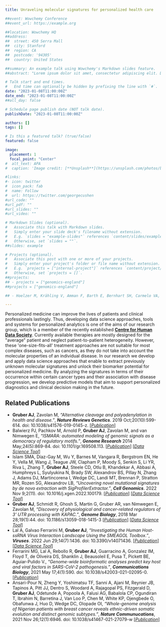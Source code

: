```yaml
---
title: Unraveling molecular signatures for personalized health care

##event: Wowchemy Conference
##event_url: https://example.org

##location: Wowchemy HQ
##address:
##  street: 450 Serra Mall
##  city: Stanford
##  region: CA
##  postcode: '94305'
##  country: United States

##summary: An example talk using Wowchemy's Markdown slides feature.
##abstract: "Lorem ipsum dolor sit amet, consectetur adipiscing elit. Duis posuere tellusac convallis placerat. Proin tincidunt magna sed ex sollicitudin condimentum. Sed ac faucibus dolor, scelerisque sollicitudin nisi. Cras purus urna, suscipit quis sapien eu, pulvinar tempor diam."

# Talk start and end times.
#   End time can optionally be hidden by prefixing the line with `#`.
date: "2023-01-08T11:00:00Z"
date_end: "2023-01-08T11:00:00Z"
##all_day: false

# Schedule page publish date (NOT talk date).
publishDate: "2023-01-08T11:00:00Z"

authors: []
tags: []

# Is this a featured talk? (true/false)
featured: false

image:
  placement: 1
  focal_point: "Center"
#  alt_text: APA
#  caption: 'Image credit: [**Unsplash**](https://unsplash.com/photos/bzdhc5b3Bxs)'

#links:
#- icon: twitter
#  icon_pack: fab
#  name: Follow
#  url: https://twitter.com/georgecushen
#url_code: ""
#url_pdf: ""
#url_slides: ""
#url_video: ""

# Markdown Slides (optional).
#   Associate this talk with Markdown slides.
#   Simply enter your slide deck's filename without extension.
#   E.g. `slides = "example-slides"` references `content/slides/example-slides.md`.
#   Otherwise, set `slides = ""`.
##slides: example

# Projects (optional).
#   Associate this post with one or more of your projects.
#   Simply enter your project's folder or file name without extension.
#   E.g. `projects = ["internal-project"]` references `content/project/deep-learning/index.md`.
#   Otherwise, set `projects = []`.
##projects:
## - projects = ["genomics-england"]
##projects = ["genomics-england"]

## - Hoelzer M, Krähling V, Amman F, Barth E, Bernhart SH, Carmelo VA, Collatz M, Doose G, Eggenhofer F, Ewald J, Fallmann J, Feldhahn LM, Fricke M, Gebauer J, **Gruber AJ**, Hufsky F, Indrischek H, Kanton S, Linde J, Mostajo N, Ochsenreiter R, Riege K, Rivarola-Duarte L, Sahyoun AH, Saunders SJ, Seemann SE, Tanzer A, Vogel B, Wehner S, Wolfinger MT, Backofen R, Gorodkin J, Grosse I, Hofacker I, Hoffmann S, Kaleta C, Stadler PF, Becker S, Marz M, *"Differential transcriptional responses to Ebola and Marburg virus infection in bat and human cells."*, ***Scientific Reports***, 2016 Oct 7;6:34589. doi: 10.1038/srep34589. [[*URL*]](https://www.nature.com/articles/srep34589)

---
```


Personalized medicine can improve the lives of patients and clinical professionals lastingly. Thus, developing data science approaches, tools and systems for personalized analytics is one of the aims of our research group, which is a member of the recently established [**Centre for Human Data Society**](https://www.uni-konstanz.de/forschen/forschungseinrichtungen/centre-for-human-data-society/). Currently available therapies are mostly designed for the "average" patient and neglect patient-to-patient heterogeneity. However, these 'one-size-fits-all' treatment approaches are not suitable for most complex diseases, such as cancers, as they do not take into account the molecular properties of an individual disease. In our research we develop and apply data science approaches that enable to extract previously unknown molecular signatures and unlock their biomarker potential for personalized medicine. By analyzing the signatures in terms of their occurrence within certain cancer types and their association with disease progression, we develop predictive models that aim to support personalized diagnostics and clinical decision making in the future.

## Related Publications

 - **Gruber AJ**, Zavolan M, *“Alternative cleavage and polyadenylation in health and disease.”*, ***Nature Reviews Genetics***. 2019 Oct;20(10):599-614. doi: 10.1038/s41576-019-0145-z. [[*Publication*]](https://www.nature.com/articles/s41576-019-0145-z)
 - Balwierz PJ, Pachkov M, Arnold P, **Gruber AJ**, Zavolan M, and van Nimwegen E, *“ISMARA: automated modeling of genomic signals as a democracy of regulatory motifs.”*, ***Genome Research*** 2014 May;24(5):869-84. doi: 10.1101/gr.169508.113. [[*Publication*]](https://genome.cshlp.org/content/24/5/869.long) [[*Data Science Tool*]](https://ismara.unibas.ch/mara/)
 - Islam SMA, Díaz-Gay M, Wu Y, Barnes M, Vangara R, Bergstrom EN, He Y, Vella M, Wang J, Teague JW, Clapham P, Moody S, Senkin S, Li YR, Riva L, Zhang T, **Gruber AJ**, Steele CD, Otlu B, Khandekar A, Abbasi A, Humphreys L, Syulyukina N, Brady SW, Alexandrov BS, Pillay N, Zhang J, Adams DJ, Martincorena I, Wedge DC, Landi MT, Brennan P, Stratton MR, Rozen SG, Alexandrov LB, *“Uncovering novel mutational signatures by de novo extraction with SigProfilerExtractor.”*, ***Cell Genomics***. 2022 Nov 9;2(11). doi: 10.1016/j.xgen.2022.100179. [[*Publication*]](https://www.sciencedirect.com/science/article/pii/S2666979X22001240?via%3Dihub) [[*Data Science Tool*]](https://github.com/AlexandrovLab/SigProfilerExtractor)
 - **Gruber AJ**, Schmidt R, Ghosh S, Martin G, Gruber AR, van Nimwegen E, Zavolan M, *“Discovery of physiological and cancer-related regulators of 3' UTR processing with KAPAC.”*, ***Genome Biology***, 2018 Mar 28;19(1):44. doi: 10.1186/s13059-018-1415-3 [[*Publication*]](https://genomebiology.biomedcentral.com/articles/10.1186/s13059-018-1415-3) [[*Data Science Tool*]](https://github.com/zavolanlab/PAQR_KAPAC)
 - Lal A, Galvao Ferrarini M, **Gruber AJ**, *“Investigating the Human Host-ssRNA Virus Interaction Landscape Using the SMEAGOL Toolbox.”*, ***Viruses***. 2022 Jun 29;14(7):1436. doi: 10.3390/v14071436. [[*Publication*]](https://www.mdpi.com/1999-4915/14/7/1436) [[*Data Science Tool*]](https://github.com/gruber-sciencelab/SMEAGOL)
 - Ferrarini MG, Lal A, Rebollo R, **Gruber AJ**, Guarracino A, Gonzalez IM, Floyd T, de Oliveira DS, Shanklin J, Beausoleil E, Pusa T, Pickett BE, Aguiar-Pulido V., *“Genome-wide bioinformatic analyses predict key host and viral factors in SARS-CoV-2 pathogenesis.”*, ***Communications Biology***, 2021 May 17;4(1):590. doi: 10.1038/s42003-021-02095-0. [[*Publication*]](https://www.nature.com/articles/s42003-021-02095-0)
 - Ansari-Pour N, Zheng Y, Yoshimatsu TF, Sanni A, Ajani M, Reynier JB, Tapinos A, Pitt JJ, Dentro S, Woodard A, Rajagopal PS, Fitzgerald D, **Gruber AJ**, Odetunde A, Popoola A, Falusi AG, Babalola CP, Ogundiran T, Ibrahim N, Barretina J, Van Loo P, Chen M, White KP, Ojengbede O, Obafunwa J, Huo D, Wedge DC, Olopade OI, *“Whole-genome analysis of Nigerian patients with breast cancer reveals ethnic-driven somatic evolution and distinct genomic subtypes.”*, ***Nature Communucations***, 2021 Nov 26;12(1):6946. doi: 10.1038/s41467-021-27079-w [[*Publication*]](https://www.nature.com/articles/s41467-021-27079-w)


